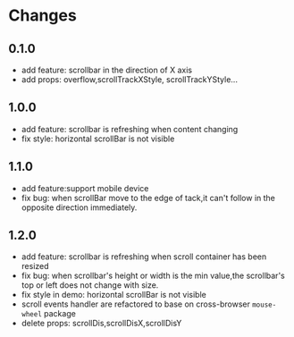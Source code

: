 # Changes

## 0.1.0

- add feature: scrollbar in the direction of X axis
- add props: overflow,scrollTrackXStyle, scrollTrackYStyle...


## 1.0.0

- add feature: scrollbar is refreshing when content changing
- fix style: horizontal scrollBar is not visible

## 1.1.0

- add feature:support mobile device
- fix bug: when scrollBar move to the edge of tack,it can't follow in the opposite direction immediately.

## 1.2.0
- add feature: scrollbar is refreshing when scroll container has been resized
- fix bug: when scrollbar's height or width is the min value,the scrollbar's top or left does not change with size.
- fix style in demo: horizontal scrollBar is not visible
- scroll events handler are refactored to base on cross-browser `mouse-wheel` package
- delete props: scrollDis,scrollDisX,scrollDisY
